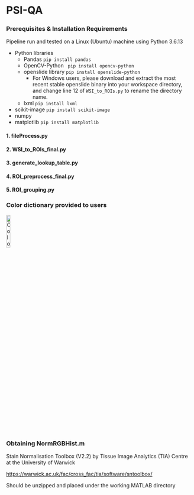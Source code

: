 # PSI-QA

### Prerequisites & Installation Requirements

Pipeline run and tested on a Linux (Ubuntu) machine using Python 3.6.13

* Python libraries
  * Pandas
  ``` pip install pandas ``` 
  * OpenCV-Python
  ``` pip install opencv-python```
  * openslide library
  ``` pip install openslide-python ```
      * For Windows users, please download and extract the most recent stable openslide binary into your workspace directory, and change line 12 of ```WSI_to_ROIs.py``` to rename the directory name. 
  * lxml
  ``` pip install lxml ```
* scikit-image
``` pip install scikit-image ```
* numpy
* matplotlib
``` pip install matplotlib ```
#### 1. fileProcess.py
#### 2. WSI_to_ROIs_final.py
#### 3. generate_lookup_table.py
#### 4. ROI_preprocess_final.py
#### 5. ROI_grouping.py


### Color dictionary provided to users
<img src="docs/color_dictionary_image.png" style="width: 15%; height: 15%;" alt="Color dictionary for Motic users"/>

### Obtaining NormRGBHist.m
Stain Normalisation Toolbox (V2.2) by Tissue Image Analytics (TIA) Centre at the University of Warwick

https://warwick.ac.uk/fac/cross_fac/tia/software/sntoolbox/ 

Should be unzipped and placed under the working MATLAB directory
